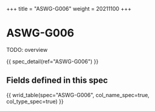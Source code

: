 +++
title = "ASWG-G006"
weight = 20211100
+++

ASWG-G006
=========

TODO: overview

{{ spec_detail(ref="ASWG-G006") }} 

## Fields defined in this spec

{{ wrid_table(spec="ASWG-G006", col_name_spec=true, col_type_spec=true) }}
